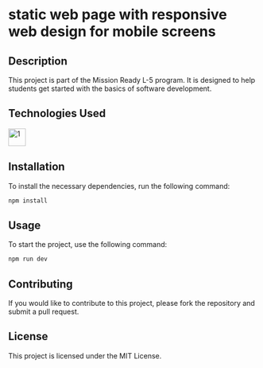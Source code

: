 # static web page with responsive web design for mobile screens

## Description
This project is part of the Mission Ready L-5 program. It is designed to help students get started with the basics of software development.

## Technologies Used
  <img height=35 src="https://go-skill-icons.vercel.app/api/icons?i=react,materialui" alt="1">

## Installation
To install the necessary dependencies, run the following command:
```bash
npm install
```

## Usage
To start the project, use the following command:
```bash
npm run dev
```

## Contributing
If you would like to contribute to this project, please fork the repository and submit a pull request.

## License
This project is licensed under the MIT License.
